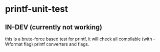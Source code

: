 # printf-unit-test

## IN-DEV (currently not working)

this is a brute-force based test for printf, it will check all compilable (with -Wformat flag) printf converters and flags.
